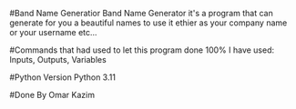 #Band Name Generatior
Band Name Generator it's a program that can generate for you a beautiful names to use it ethier as your company name or your username etc...

#Commands that had used
to let this program done 100% I have used: Inputs, Outputs, Variables

#Python Version
Python 3.11

#Done By
Omar Kazim